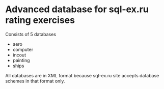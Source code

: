 # Advanced database for sql-ex.ru rating exercises
Consists of 5 databases
- aero
- computer
- incout
- painting
- ships

All databases are in XML format because sql-ex.ru site accepts database schemes in that format only.
